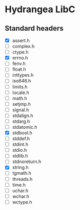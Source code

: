 # Hydrangea LibC
## Standard headers
- [x] assert.h
- [ ] complex.h
- [ ] ctype.h
- [x] errno.h
- [ ] fenv.h
- [ ] float.h
- [ ] inttypes.h
- [ ] iso646.h
- [ ] limits.h
- [ ] locale.h
- [ ] math.h
- [ ] setjmp.h
- [ ] signal.h
- [ ] stdalign.h
- [ ] stdarg.h
- [ ] stdatomic.h
- [x] stdbool.h
- [ ] stddef.h
- [ ] stdint.h
- [ ] stdio.h
- [ ] stdlib.h
- [ ] stdnoreturn.h
- [x] string.h
- [ ] tgmath.h
- [ ] threads.h
- [ ] time.h
- [ ] uchar.h
- [ ] wchar.h
- [ ] wctype.h
